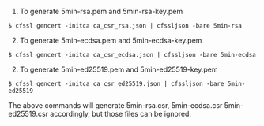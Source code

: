 1. To generate 5min-rsa.pem and 5min-rsa-key.pem

```
$ cfssl gencert -initca ca_csr_rsa.json | cfssljson -bare 5min-rsa
```

2. To generate 5min-ecdsa.pem and 5min-ecdsa-key.pem

```
$ cfssl gencert -initca ca_csr_ecdsa.json | cfssljson -bare 5min-ecdsa
```

2. To generate 5min-ed25519.pem and 5min-ed25519-key.pem

```
$ cfssl gencert -initca ca_csr_ed25519.json | cfssljson -bare 5min-ed25519
```

The above commands will generate 5min-rsa.csr, 5min-ecdsa.csr 5min-ed25519.csr
accordingly, but those files can be ignored.
